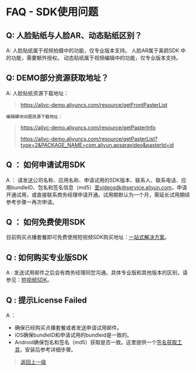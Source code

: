 # FAQ - SDK使用问题

## Q: 人脸贴纸与人脸AR、动态贴纸区别？

A: 人脸贴纸属于视频拍摄中的功能，仅专业版本支持。
  人脸AR属于美颜SDK 中的功能，需要额外授权。
  动态贴纸属于视频编辑中的功能，仅专业版本支持。

## Q: DEMO部分资源获取地址？

A: 人脸贴纸资源下载地址：
> <https://alivc-demo.aliyuncs.com/resource/getFrontPasterList>

    编辑模块动图资源下载地址：

> <https://alivc-demo.aliyuncs.com/resource/getPasterInfo>
>
> <https://alivc-demo.aliyuncs.com/resource/getPasterList?type=2&PACKAGE_NAME=com.aliyun.apsaravideo&pasterId=id>


## Q ： 如何申请试用SDK

A ： 请发送公司名称、应用名称、申请试用的SDK版本、联系人、联系电话、应用bundleID、包名和签名信息（md5）至videosdk@service.aliyun.com，申请开通试用，或直接联系商务经理申请开通。试用期默认为一个月，需延长试用期续参考步骤一再次申请。

## Q ： 如何免费使用SDK

目前购买点播套餐即可免费使用短视频SDK购买地址：[一站式解决方案](https://www.aliyun.com/solution/media/videopackage?spm=a2c4g.11186623.0.0.14244567sXkLVH)。

## Q : 如何购买专业版SDK

A : 发送试用邮件之后会有商务经理同您沟通。具体专业版和其他版本的区别，请参见：[短视频SDK](https://help.aliyun.com/document_detail/53407.htm?spm=a2c4g.11186623.0.0.14244567sXkLVH#section-5km-tsc-ob6)。


## Q : 提示License Failed

A ： 

- 确保已经购买点播套餐或者发送申请试用邮件。
- iOS确保bundleID和申请试用的bundleid是一致的。
- Android确保包名和签名（md5）获取是否一致。这里提供一个[签名获取工具](https://docs-aliyun.cn-hangzhou.oss.aliyun-inc.com/assets/attach/57134/cn_zh/1500877517694/app_signatures%20%281%29.apk?spm=a2c4g.11186623.0.0.6e399cccyX0SfO&file=app_signatures%20%281%29.apk)，安装后参考详细步骤。

>[返回上一级](README.md)